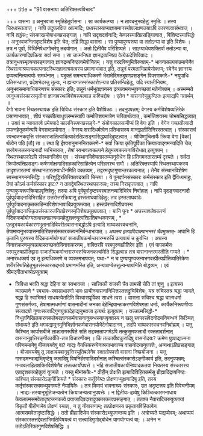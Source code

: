 +++
title = "91 वासनाया अतिरिक्तत्वविचारः"

+++
वासना ॥ अनुभवजा स्मृतिहेतुर्वासना । सा कार्यकल्प्या । न तावदनुभवहेतुः स्मृतिः । तस्य चिरध्वस्तत्वात् । नापि तदुपलक्षित आत्मादिः; प्रध्वस्तस्याप्यज्ञायमानस्योपलक्षणतयाऽपि कारणत्वासंभवात् । नापि तद्धंसः; संस्कारप्रमोषाभावप्रसङ्गात् । नापि सदृशदर्शनादि; केवलस्यातिप्रसङ्गित्वात् , विशिष्टस्यासिद्धेः । अनुभवजनितादृष्टविशेष इति चेत्; तर्हि सिद्धा वासना । सा पुण्यापुण्यरूपा वा ततोऽन्या वा इति विशेषः । तत्र न पूर्वा, विधिनिषेधागोचरेषु तदयोगात् । अतो द्वितीयैव परिशिष्यते । साऽप्याधेयशक्तिर्वा ततोऽन्या वा, कार्यकारणादिप्रक्रिया सर्वा समा । सा चात्मनिष्ठा ज्ञानद्रव्यनिष्ठा वेत्येकदेशिविवादः । तत्रानुभवस्मृत्यन्तरङ्गत्वात् ज्ञानद्रव्यनिष्ठत्वमेवोचितम् । यत्तु वरदविष्णुमित्रैरुक्तम्-* भावनाकल्पकप्रमाणेनैव स्थिरात्माश्रयत्वकल्पनादस्थिरज्ञानाश्रयत्वस्य प्रमाणाभावात् इति, तन्नूनं परमताभिप्रायेणोक्तम्; स्वेनैव ज्ञानस्य द्रव्यत्वनित्यत्वयोः समर्थनात् । यदुक्तं समन्वयाधिकरणे भेदाभेदिमतदूषणप्रसङ्गेन विवरणकारैः-* नयुपाधिः प्रतिसन्धाता, प्रदेशभेदस्तु तुल्यः, न ह्यन्यगतस्संस्कारोऽन्यत्र प्रतिसन्धिहेतुः, यदि स्यात्तीनियमः, अनुभवसमानाधिकरणश्च संस्कारः इति; तन्नूनं धर्मभूतज्ञानस्य द्रव्यत्वमनभ्युपगच्छतां मतेनोक्तम् । अस्मन्मते त्वनुभवसंस्कारस्मृतीनां ज्ञानावस्थाविशेषरूपत्वान्न कश्चिद्दोषः । एतेन * वासनारेणुकुण्ठितः इत्याद्यपि गतार्थम् ॥  
वेगो भावना स्थितस्थापक इति त्रिविधः संस्कार इति वैशेषिकाः । तदनुपपन्नम्; वेगस्य कर्मविशेषव्यतिरेके प्रसाणाभावात् , शीघ्रं गच्छतीत्याधुपलम्भस्यापि कर्मातिशयमात्रेण चरितार्थत्वात् , कर्मातिशयस्य चोभयसिद्धत्वात् । उक्तं च न्यायतत्त्वे प्रमेयपादे कालनिरूपणप्रसङ्गे-* संयोगकालसामीप्यं हि वेगः इति । वेगेन गच्छतीत्यादौ प्रयत्नहेतुकर्मण्यपि वेगशब्दप्रयोगात् । वेगस्य शरादिधर्मत्वेन प्रतिभासस्य मान्द्यप्रतीतिनिरस्तत्वात् । संस्कारत्वं स्पन्दजनकवृत्ति संस्कारजातित्वादित्यादेरतिप्रसङ्गासिद्ध्यादिदुष्टत्वात् । श्रीविष्णुचितार्यैः क्रिया वेगा [वेका] र्थत्वेन पठि [तौ] ता । तथा हि ईश्वरानुमाननिराकरणे-* सर्वा क्रिया कृतिपूर्विका क्रियात्वाद्गमनवदिति चेन्न; शरवेगजलस्यन्दनादौ व्यभिचारात् , तेषां स्वभावत्वकल्पने हेतुमत्त्वकल्पनाविरोधात् इत्युक्तम् । स्थितस्थापकोऽपि संस्थानविशेष एव । संस्थानविशेषतारतम्यानुरोधेन हि प्रतिगमनतारतम्यं दृश्यते । सर्वदा क्रियोत्पत्तिप्रसङ्गः कर्षणमोक्षणादिसहकारिसाहित्येन परिहारश्च समौ । अतिरिक्तस्यापि स्थितस्थापकस्य तादृशतारतम्यं संस्थानतारतम्याधीनमिति वक्तव्यम् , तद्वरमदृष्टगुणान्तरकल्पनात् । तेनैव संस्थानविशेषेण स्वस्थानगमनसिद्धिः । परिशुद्धिरतिरिक्तवदत्रापि चिन्त्या । ये पुनर्ज्ञानसंस्कारः कर्मसंस्कार इति द्वैविध्यमाहुः, तेषां कोऽयं कर्मसंस्कार इष्टः? न तावद्वेगस्थितस्थापकरूपः; तस्य निराकृतत्वात् । नापि पुण्यापुण्यरूपक्रियाप्रवृत्तिहेतुः; तस्या अपि पूर्वपूर्वादृष्टस्वस्वातन्त्र्यादिभिरेव निर्वाहात् । नापि मृदङ्गवादनादौ पूर्वपूर्ववादनादिभिराहित उत्तरोत्तरक्रियासु हस्तलाघवादिहेतुः; तत्र हस्तलाघवादेः पूर्वपूर्ववादनाकृतकाठिन्यविशेषाभावादिप्रयुक्तत्वात् । हस्तप्रेरणादिशैघ्रयस्य पूर्वपूर्ववादनाधिकृतसंस्कारजनितप्रेरणस्मृतिशेयप्रयुक्तत्वात् । यानि पुनः * अघस्याश्लेषकरणं वैदिककर्मायोग्यतावासनाप्रत्यवायहेतुशक्त्युत्पत्तिप्रतिबन्धकरणम् , * एतदुभयकार्यकारणभूतानादिविपरीतवासनाबद्धोऽपि इत्यादि भाष्यकारवचनानि, तेषामप्यनुभववासनातिरिक्तसंस्कारकल्पननिर्बन्धाभावात् । *अघस्य इत्यादिवाक्यानन्तरं चैवमुक्तम्-* अघानि हि कृतानि पुरुषस्य वैदिककर्मायोग्यतां सजातीयकर्मान्तरारम्भरुचिं प्रत्यवायं च कुर्वन्ति । अघस्य विनाशकरणमुत्पन्नायास्तच्छक्तेविनाशकरणम् , शक्तिरपि परमपुरुषाप्रीतिरेव इति । एवं पापकर्मणः परमपुरुषाप्रीतिद्वारा सजातीयकर्मान्तरारम्भरुचिजनकत्वमिति सिद्धत्वान्न तत्र वासनान्तरमस्तीति गम्यते । * अनारब्धकार्य एव तु इत्यधिकरणे च व्यक्तमभाषयत्; यथा-* न च पुण्यापुण्यजन्यभगवत्प्रीत्यप्रीतिव्यतिरेकेण शरीरस्थितिहेतुभूतसंस्कारसद्भावे प्रमाणमस्ति इति, अन्यत्राप्येतत्तुल्यन्यायमिति बोद्धव्यम् । एवं श्रीमद्गीताभाष्येऽप्युक्तम्  
* त्रिविधा भवति श्रद्धा देहिनां सा स्वभावजा । सात्त्विकी राजसी चैव तामसी चेति तां शृणु ॥ इत्यस्य व्याख्याने * स्वभावः-स्वासाधारणो भावः प्राचीनवासनानिमित्तस्तत्तद्रुचिविशेषः, यत्र रुचिस्तत्र श्रद्धा जायते, श्रद्धा हि स्वाभिमतं साधयत्येतदिति विश्वासपूर्विका साधने त्वरा । वासना रुचिश्च श्रद्धा चात्मधर्मा गुणसंसर्गजाः, तेषामात्मधर्माणां वासनादीनां जनका देहेन्द्रियान्तःकरणविशेषगता धर्माः, कार्यैकनिरूपणीयाः सत्त्वादयो गुणाःसत्त्वादिगुणयुक्तदेहाद्यनुभवजा इत्यर्थः इत्युक्तम् । यच्चात्मसिद्धौ-* निधूतनिखिलकरणकलेबरज्ञानकर्मवासनानुबन्धस्यापवृक्तस्य न खलु स्वपरसंवेदनोदयनिबन्धनं किञ्चित् संभाव्यते इति भगवद्यामुनमुनिभिर्ज्ञानकर्मवासनयोभैदेनोपादानम् , तदपि भाष्यकारवचनवनिर्वाह्यम् । यत्तु कैश्चित् कार्पासबीजे लाक्षारागरूषिते सति तद्रक्ततापगमेऽपि तत्कुसुमफलादौ रक्ततादर्शनात् वासनानुवृत्तिरङ्गीकार्येति-तत्र विचारणीयम् । किं तत्कार्येष्वकुरादिषु वासनोदयः? क्रमेण पुष्पाद्यात्मना परिणममानेषु बीजावयवेषु वा? नाद्यः वैयधिकरण्येनाश्रयाभावाच्च वासनोदयानुपपत्तेः, अन्यथाऽतिप्रसङ्गात् । बीजावयवेषु तु लाक्षावयवानुवृत्तिस्यूतिबलेनैव रक्ततोपपत्तौ वासना निष्प्रयोजना । यत्तु गारुडमन्त्राद्यभिमृष्टेषु जलादिषु विषनिर्हरणादिदर्शनात् कश्चित्संस्कारोऽङ्गीकार्य इति, तदनुपपन्नम्; मन्त्रबलाहितशक्तिविशेषेणैव तत्तत्कार्योपपत्ते । नहि सजातीयकार्यनिष्पादकतया नियतस्य संस्कारस्य एतादृशकायहेतुत्वं युज्यते । यस्तु मीमांसकैः-* व्रीहीन् प्रोक्षति इत्यादिविहितकर्मसु ब्रीह्यादिद्रव्यनिष्ठः कश्चित् संस्कारोऽङ्गीक्रियते * संस्कारः कर्तुरेवेष्टः प्रोक्षणाभ्युक्षणादिषु इति, तस्य कर्तृसंस्कारत्वमभ्युपगम्यते नैयायिकैः । तत्र किमयं भावनाख्यः संस्कारः, उत अदृष्टरूप इति विवेचनीयम् । नाद्यः-तस्यानूभूतिजन्यत्वेन क्रियाजन्यत्वानुपपत्तेः । न द्वितीयः-द्रव्येषु किञ्चित्कारमनाधाय केवलात्मसमवेतादृष्टजनकत्वे प्रयाजादिवदारादुपकारकत्वप्रसङ्गात् । ततश्च नैवारादिचरुयुक्तायां विकृतौ वीहीणामेव प्रोक्षणं स्यात् , न तु नीवाराणाम्; तत्प्रोक्षणस्य प्रकृतावविहितत्वेन आत्मसमवेतादृष्टासिद्धेः । ततो ब्रीह्यादिप्वेव संस्कारोऽभ्युपगन्तव्य इति । अत्रोच्यते यद्यप्येवम्; अथाप्ययं संस्कारस्तत्तद्देवताभिमतिविषयत्वं वा सत्त्वादिगुणोद्बोधेन यागयोग्यत्वं वा; । अनेन न ततोऽतिरिक्तगुणविशेषसिद्धिः ॥